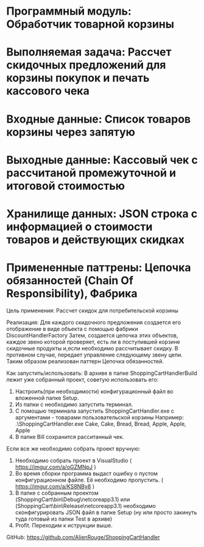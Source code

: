 # Программный модуль: Обработчик товарной корзины
# Выполняемая задача: Рассчет скидочных предложений для корзины покупок и печать кассового чека

# Входные данные: Список товаров корзины через запятую
# Выходные данные: Кассовый чек с рассчитаной промежуточной и итоговой стоимостью

# Хранилище данных: JSON строка с информацией о стоимости товаров и действующих скидках

# Примененные паттрены: Цепочка обязанностей (Chain Of Responsibility), Фабрика

Цель применения:
Рассчет скидок для потребительской корзины

Реализация:
Для каждого скидочного предложения создается его отображение в виде объекта с помощью фабрики DiscountHandlerFactory
Затем, создается цепочка этих объектов, каждое звено которой проверяет, есть ли в поступившей корзине скидочные продукты и,если необходимо рассчитывает скидку.
В противном случае, передает управление следующему звену цепи. Таким образом реализован паттерн Цепочка обязанностей.

Как запустить/использовать:
В архиве в папке ShoppingCartHandlerBuild лежит уже собранный проект, советую использовать его:
1. Настроить(при необходимости) конфигурационный файл во вложенной папке Setup.
2. Из папки с необходимо запустить терминал.
3. С помощью терминала запустить ShoppingCartHandler.exe с аргументами - товарами пользовательской корзины
Например: .\ShoppingCartHandler.exe Cake, Cake, Bread, Bread, Apple, Apple, Apple
4. В папке Bill сохранится расситанный чек.

Если все же необходимо собрать проект вручную:
1. Необходимо собрать проект в VisualStudio ( https://imgur.com/a/oGZMNpJ )
2. Во время сборки программа выдаст ошибку о пустом конфигурационном файле. Её необходимо пропустить. ( https://imgur.com/a/KS8NBy8 )
3. В папке с собранным проектом (ShoppingCart\bin\Debug\netcoreapp3.1\) или (ShoppingCart\bin\Release\netcoreapp3.1\) необходимо сконфигурировать JSON файл в папке Setup (ну или просто закинуть туда готовый из папки Test в архиве)
4. Profit. Переходим к иструкции выше.

GitHub: https://github.com/AlienRouge/ShoppingCartHandler
